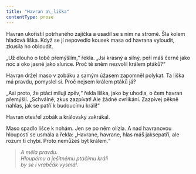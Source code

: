 ```yaml
---
title: "Havran a\_liška"
contentType: prose
---
```


  

Havran ukořistil potrhaného zajíčka a usadil se s ním na stromě. Šla kolem hladová liška. Když se jí nepovedlo kousek masa od havrana vyloudit, zkusila ho obloudit.

„Už dlouho o tobě přemýšlím,“ řekla. „Jsi krásný a silný, peří máš černé jako noc a oko jasné jako slunce. Proč tě sněm nezvolil králem ptáků?“

Havran držel maso v zobáku a samým úžasem zapomněl polykat. Ta liška má pravdu, pomyslel si. Proč nejsem králem ptáků já?

„Asi proto, že ptáci milují zpěv,“ řekla liška, jako by uhodla, o čem havran přemýšlí. „Schválně, zkus zazpívat! Ale žádné cvrlikání. Zazpívej pěkně nahlas, jak se patří k budoucímu králi!“

Havran otevřel zobák a královsky zakrákal.

Maso spadlo lišce k nohám. Jen se po něm olízla. A nad havranovou hloupostí se usmála a řekla: „Havrane, havrane, hlas máš jaksepatří, ale rozum ti chybí. Proto nemůžeš být králem.“

> _A měla pravdu.  
> Hloupému a ješitnému ptačímu králi  
> by se i vrabčák vysmál._
